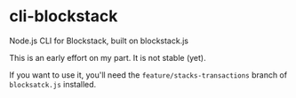 # cli-blockstack
Node.js CLI for Blockstack, built on blockstack.js

This is an early effort on my part.  It is not stable (yet).

If you want to use it, you'll need the `feature/stacks-transactions` branch of
`blocksatck.js` installed.
